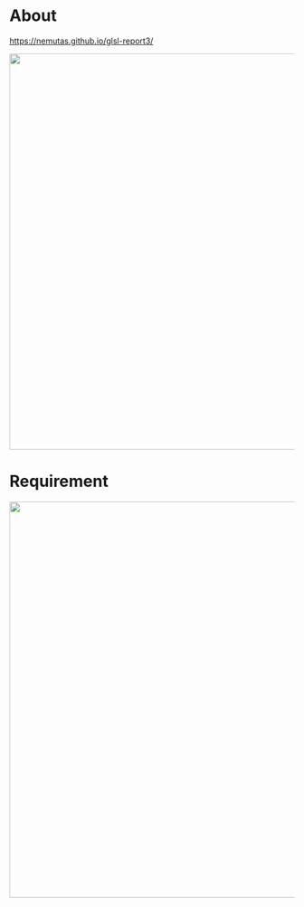 # About

https://nemutas.github.io/glsl-report3/

<img src='https://github.com/nemutas/glsl-report3/assets/46724121/4e925047-07a2-4aa8-99c7-f94168172924' alt='' width='700' />

# Requirement

<img src='https://github.com/nemutas/glsl-report3/assets/46724121/e25dfbb7-ddaf-4042-8c4a-730aa518edb9' alt='' width='700' />
